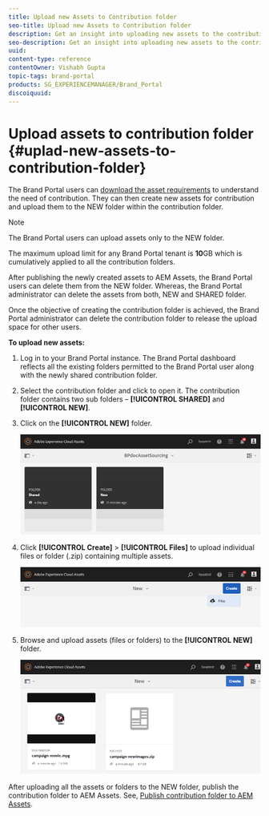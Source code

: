 ```yaml
---
title: Upload new Assets to Contribution folder
seo-title: Upload new Assets to Contribution folder
description: Get an insight into uploading new assets to the contribution folder in Brand Portal.
seo-description: Get an insight into uploading new assets to the contribution folder in Brand Portal.
uuid: 
content-type: reference
contentOwner: Vishabh Gupta
topic-tags: brand-portal
products: SG_EXPERIENCEMANAGER/Brand_Portal
discoiquuid: 
---
```


# Upload assets to contribution folder {#uplad-new-assets-to-contribution-folder}

The Brand Portal users can [download the asset requirements](brand-portal-download-asset-requirements.md) to understand the need of contribution. 
They can then create new assets for contribution and upload them to the NEW folder within the contribution folder.

>[!NOTE]
 >
 >The Brand Portal users can upload assets only to the NEW folder.
 >
 >The maximum upload limit for any Brand Portal tenant is **10**GB which is cumulatively applied to all the contribution folders. 
 >

After publishing the newly created assets to AEM Assets, the Brand Portal users can delete them from the NEW folder. Whereas, the Brand Portal administrator can delete the assets from both, NEW and SHARED folder. 

Once the objective of creating the contribution folder is achieved, the Brand Portal administrator can delete the contribution folder to release the upload space for other users. 


**To upload new assets:**

1. Log in to your Brand Portal instance.
The Brand Portal dashboard reflects all the existing folders permitted to the Brand Portal user along with the newly shared contribution folder.

1. Select the contribution folder and click to open it. The contribution folder contains two sub folders – **[!UICONTROL SHARED]** and **[!UICONTROL NEW]**.

1. Click on the **[!UICONTROL NEW]** folder.

   ![](assets/upload-new-assets1.png)

1. Click **[!UICONTROL Create]** > **[!UICONTROL Files]** to upload individual files or folder (.zip) containing multiple assets.

   ![](assets/upload-new-assets2.png)

1. Browse and upload assets (files or folders) to the **[!UICONTROL NEW]** folder.

   ![](assets/upload-new-assets3.png)

After uploading all the assets or folders to the NEW folder, publish the contribution folder to AEM Assets. See, [Publish contribution folder to AEM Assets](brand-portal-publish-contribution-folder-to-aem-assets.md).